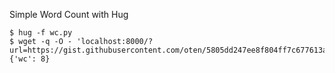 Simple Word Count with Hug

```
$ hug -f wc.py
$ wget -q -O - 'localhost:8000/?url=https://gist.githubusercontent.com/oten/5805dd247ee8f804ff7c677613afa420/raw/625ab34ddd38a2659ce4909ef64c305c9d1f5937/zen.txt&word=better'
{'wc': 8}
```

